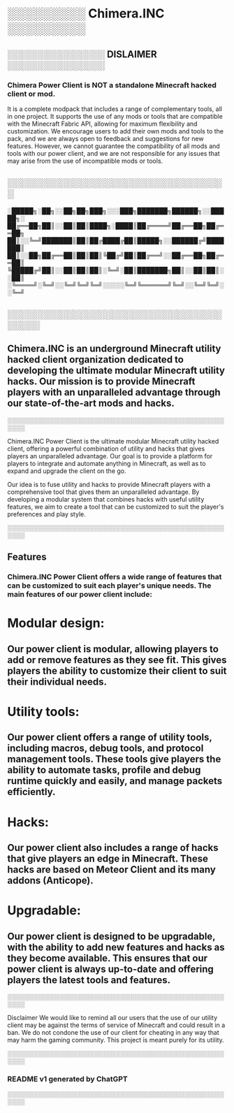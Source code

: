 # ░░░░░░░░░ Chimera.INC ░░░░░░░░░


## ░░░░░░░░░░░░░░░ DISLAIMER ░░░░░░░░░░░░░░░

### Chimera Power Client is NOT a standalone Minecraft hacked client or mod.

It is a complete modpack that includes a range of complementary tools, all in one project.
It supports the use of any mods or tools that are compatible with the Minecraft Fabric API, allowing for maximum flexibility and customization. 
We encourage users to add their own mods and tools to the pack, and we are always open to feedback and suggestions for new features. However, we cannot guarantee the compatibility of all mods and tools with our power client, and we are not responsible for any issues that may arise from the use of incompatible mods or tools.

## ░░░░░░░░░░░░░░░░░░░░░░░░░░░░░░░░░░

░█████╗░██╗░░██╗██╗███╗░░░███╗███████╗██████╗░░█████╗░
██╔══██╗██║░░██║██║████╗░████║██╔════╝██╔══██╗██╔══██╗
██║░░╚═╝███████║██║██╔████╔██║█████╗░░██████╔╝███████║
██║░░██╗██╔══██║██║██║╚██╔╝██║██╔══╝░░██╔══██╗██╔══██║
╚█████╔╝██║░░██║██║██║░╚═╝░██║███████╗██║░░██║██║░░██║
░╚════╝░╚═╝░░╚═╝╚═╝╚═╝░░░░░╚═╝╚══════╝╚═╝░░╚═╝╚═╝░░╚═╝

## ░░░░░░░░░░░░░░░░░░░░░░░░░░░░░░░░░░░░░░

## Chimera.INC is an underground Minecraft utility hacked client organization dedicated to developing the ultimate modular Minecraft utility hacks. Our mission is to provide Minecraft players with an unparalleled advantage through our state-of-the-art mods and hacks.

░░░░░░░░░░░░░░░░░░░░░░░░░░░░░░░░░░░░░░░░░░░░░░░░░░░░░░

Chimera.INC Power Client is the ultimate modular Minecraft utility hacked client, offering a powerful combination of utility and hacks that gives players an unparalleled advantage. Our goal is to provide a platform for players to integrate and automate anything in Minecraft, as well as to expand and upgrade the client on the go.

Our idea is to fuse utility and hacks to provide Minecraft players with a comprehensive tool that gives them an unparalleled advantage. By developing a modular system that combines hacks with useful utility features, we aim to create a tool that can be customized to suit the player's preferences and play style.

░░░░░░░░░░░░░░░░░░░░░░░░░░░░░░░░░░░░░░░░░░░░░░░░░░░░░░

## Features
### Chimera.INC Power Client offers a wide range of features that can be customized to suit each player's unique needs. The main features of our power client include:

# Modular design:
## Our power client is modular, allowing players to add or remove features as they see fit. This gives players the ability to customize their client to suit their individual needs.

# Utility tools: 
## Our power client offers a range of utility tools, including macros, debug tools, and protocol management tools. These tools give players the ability to automate tasks, profile and debug runtime quickly and easily, and manage packets efficiently.

# Hacks: 
## Our power client also includes a range of hacks that give players an edge in Minecraft. These hacks are based on Meteor Client and its many addons (Anticope).

# Upgradable: 
## Our power client is designed to be upgradable, with the ability to add new features and hacks as they become available. This ensures that our power client is always up-to-date and offering players the latest tools and features.

░░░░░░░░░░░░░░░░░░░░░░░░░░░░░░░░░░░░░░░░░░░░░░░░░░░░░░

Disclaimer
We would like to remind all our users that the use of our utility client may be against the terms of service of Minecraft and could result in a ban. We do not condone the use of our client for cheating in any way that may harm the gaming community.
This project is meant purely for its utility.

░░░░░░░░░░░░░░░░░░░░░░░░░░░░░░░░░░░░░░░░░░░░░░░░░░░░░░

### README v1 generated by ChatGPT

░░░░░░░░░░░░░░░░░░░░░░░░░░░░░░░░░░░░░░░░░░░░░░░░░░░░░░
